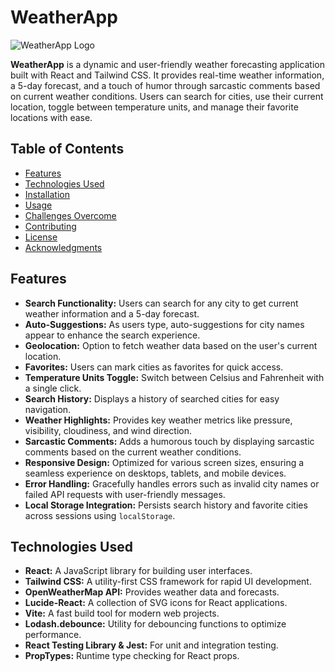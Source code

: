 # WeatherApp

![WeatherApp Logo](path-to-your-logo.png)

**WeatherApp** is a dynamic and user-friendly weather forecasting application built with React and Tailwind CSS. It provides real-time weather information, a 5-day forecast, and a touch of humor through sarcastic comments based on current weather conditions. Users can search for cities, use their current location, toggle between temperature units, and manage their favorite locations with ease.

## Table of Contents

- [Features](#features)
- [Technologies Used](#technologies-used)
- [Installation](#installation)
- [Usage](#usage)
- [Challenges Overcome](#challenges-overcome)
- [Contributing](#contributing)
- [License](#license)
- [Acknowledgments](#acknowledgments)

## Features

- **Search Functionality:** Users can search for any city to get current weather information and a 5-day forecast.
- **Auto-Suggestions:** As users type, auto-suggestions for city names appear to enhance the search experience.
- **Geolocation:** Option to fetch weather data based on the user's current location.
- **Favorites:** Users can mark cities as favorites for quick access.
- **Temperature Units Toggle:** Switch between Celsius and Fahrenheit with a single click.
- **Search History:** Displays a history of searched cities for easy navigation.
- **Weather Highlights:** Provides key weather metrics like pressure, visibility, cloudiness, and wind direction.
- **Sarcastic Comments:** Adds a humorous touch by displaying sarcastic comments based on the current weather conditions.
- **Responsive Design:** Optimized for various screen sizes, ensuring a seamless experience on desktops, tablets, and mobile devices.
- **Error Handling:** Gracefully handles errors such as invalid city names or failed API requests with user-friendly messages.
- **Local Storage Integration:** Persists search history and favorite cities across sessions using `localStorage`.

## Technologies Used

- **React:** A JavaScript library for building user interfaces.
- **Tailwind CSS:** A utility-first CSS framework for rapid UI development.
- **OpenWeatherMap API:** Provides weather data and forecasts.
- **Lucide-React:** A collection of SVG icons for React applications.
- **Vite:** A fast build tool for modern web projects.
- **Lodash.debounce:** Utility for debouncing functions to optimize performance.
- **React Testing Library & Jest:** For unit and integration testing.
- **PropTypes:** Runtime type checking for React props.
